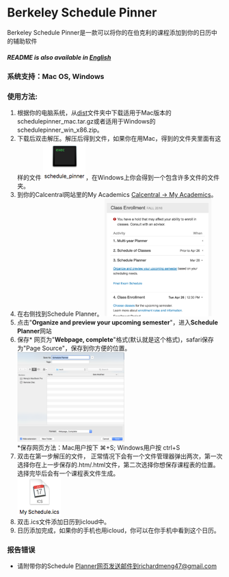 # Berkeley Schedule Pinner
Berkeley Schedule Pinner是一款可以将你的在伯克利的课程添加到你的日历中的辅助软件
##### README is also available in [English]

### 系统支持：Mac OS, Windows

### 使用方法:

1. 根据你的电脑系统，从[dist]文件夹中下载适用于Mac版本的schedulepinner_mac.tar.gz或者适用于Windows的schedulepinner_win_x86.zip。
2. 下载后双击解压。解压后得到文件，如果你在用Mac，得到的文件夹里面有这样的文件
<img src=https://github.com/jiaqimeng/Berkeley-SchedulePinner/blob/master/pics/Usage%20Pic%20%232.png width="100">，在Windows上你会得到一个包含许多文件的文件夹。
3. 到你的Calcentral网站里的My Academics [Calcentral -> My Academics]。
4. 在右侧找到Schedule Planner。 <img src=https://github.com/jiaqimeng/Berkeley-SchedulePinner/blob/master/pics/Usage%20Pic%20%231.png width="250">
5. 点击"**Organize and preview your upcoming semester**"，进入**Schedule Planner**网站
6. 保存* 网页为"**Webpage, complete**"格式(默认就是这个格式)，safari保存为"Page Source"，保存到你方便的位置。
<br /><img src=https://github.com/jiaqimeng/Berkeley-SchedulePinner/blob/master/pics/Usage%20Pic%20%234.png width="250">
<br />*保存网页方法：Mac用户按下 ⌘+S; Windows用户按 ctrl+S 
7. 双击在第一步解压的文件， 正常情况下会有一个文件管理器弹出两次，第一次选择你在上一步保存的.htm/.html文件，第二次选择你想保存课程表的位置。选择完毕后会有一个课程表文件生成。 <br /><img src=https://github.com/jiaqimeng/Berkeley-SchedulePinner/blob/master/pics/Usage%20Pic%20%230.png>
8. 双击.ics文件添加日历到icloud中。
9. 日历添加完成，如果你的手机也用icloud，你可以在你手机中看到这个日历。


### 报告错误
- 请附带你的Schedule Planner网页发送邮件到richardmeng47@gmail.com

[Calcentral -> My Academics]: <https://calcentral.berkeley.edu/academics>
[English]: <https://github.com/jiaqimeng/Berkeley-SchedulePinner/blob/master/README.md>
[dist]: <https://github.com/jiaqimeng/Berkeley-SchedulePinner/tree/master/dist>
